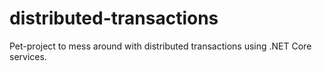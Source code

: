 # distributed-transactions
Pet-project to mess around with distributed transactions using .NET Core services.
